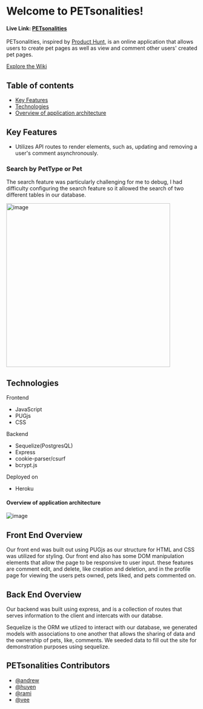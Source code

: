 # Welcome to PETsonalities!

#### Live Link: [PETsonalities](https://petsonalities.herokuapp.com/)

PETsonalities, inspired by [Product Hunt](https://www.producthunt.com/), is an online application that allows users to create pet pages as well as view and comment other users' created pet pages.

[Explore the Wiki](https://github.com/rammartinez00/Product_Hunt_AaGr06/wiki)


## Table of contents

- [Key Features](#Key-Features)
- [Technologies](#technologies)
- [Overview of application architecture](#overview-of-application-architecture)


## Key Features
* Utilizes API routes to render elements, such as, updating and removing a user's comment asynchronously. 

### Search by PetType or Pet
The search feature was particularly challenging for me to debug, I had difficulty configuring the search feature so it allowed the search of
two different tables in our database.


<img width="432" alt="image" src="https://user-images.githubusercontent.com/40069890/159202312-0c0c1360-7656-44ed-b528-644365f8fb09.png">


## Technologies
Frontend
* JavaScript
* PUGjs
* CSS

Backend
* Sequelize(PostgresQL)
* Express
* cookie-parser/csurf
* bcrypt.js

Deployed on
* Heroku


#### Overview of application architecture
![image](https://user-images.githubusercontent.com/40069890/159184193-5a1e7ace-d330-4f85-b5c5-b2f7994695b5.png)

## Front End Overview
Our front end was built out using PUGjs as our structure for HTML and CSS was utilized for styling. Our front end also has some DOM manipulation elements that allow the page to be responsive to user input. these features are comment edit, and delete, like creation and deletion, and in the profile page for viewing the users pets owned, pets liked, and pets commented on. 

## Back End Overview
Our backend was built using express, and is a collection of routes that serves information to the client and intercats with our databse. 

Sequelize is the ORM we utlized to interact with our database, we generated models with associations to one another that allows the sharing of data and the ownership of pets, like, comments. We seeded data to fill out the site for demonstration purposes using sequelize. 

## PETsonalities Contributors
* [@andrew](https://github.com/bandrewi)
* [@huyen](https://github.com/huyennguuyen)
* [@rami](https://github.com/rammartinez00)
* [@vee](https://github.com/vee-alianza)
